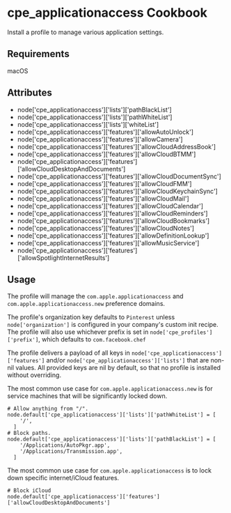 cpe_applicationaccess Cookbook
=========================
Install a profile to manage various application settings.

Requirements
------------
macOS

Attributes
----------
* node['cpe_applicationaccess']['lists']['pathBlackList']
* node['cpe_applicationaccess']['lists']['pathWhiteList']
* node['cpe_applicationaccess']['lists']['whiteList']
* node['cpe_applicationaccess']['features']['allowAutoUnlock']
* node['cpe_applicationaccess']['features']['allowCamera']
* node['cpe_applicationaccess']['features']['allowCloudAddressBook']
* node['cpe_applicationaccess']['features']['allowCloudBTMM']
* node['cpe_applicationaccess']['features']['allowCloudDesktopAndDocuments']
* node['cpe_applicationaccess']['features']['allowCloudDocumentSync']
* node['cpe_applicationaccess']['features']['allowCloudFMM']
* node['cpe_applicationaccess']['features']['allowCloudKeychainSync']
* node['cpe_applicationaccess']['features']['allowCloudMail']
* node['cpe_applicationaccess']['features']['allowCloudCalendar']
* node['cpe_applicationaccess']['features']['allowCloudReminders']
* node['cpe_applicationaccess']['features']['allowCloudBookmarks']
* node['cpe_applicationaccess']['features']['allowCloudNotes']
* node['cpe_applicationaccess']['features']['allowDefinitionLookup']
* node['cpe_applicationaccess']['features']['allowMusicService']
* node['cpe_applicationaccess']['features']['allowSpotlightInternetResults']

Usage
-----
The profile will manage the `com.apple.applicationaccess` and `com.apple.applicationaccess.new` preference domains.

The profile's organization key defaults to `Pinterest` unless `node['organization']` is
configured in your company's custom init recipe. The profile will also use
whichever prefix is set in `node['cpe_profiles']['prefix']`, which defaults to `com.facebook.chef`

The profile delivers a payload of all keys in `node['cpe_applicationaccess']['features']` and/or `node['cpe_applicationaccess']['lists']` that are non-nil values.  All provided keys are nil by default, so that no profile is installed without overriding.


The most common use case for `com.apple.applicationaccess.new` is for service machines that will be significantly locked down.

    # Allow anything from "/".
    node.default['cpe_applicationaccess']['lists']['pathWhiteList'] = [
        '/',
      ]
    # Block paths.
    node.default['cpe_applicationaccess']['lists']['pathBlackList'] = [
        '/Applications/AutoPkgr.app',
        '/Applications/Transmission.app',
      ]

The most common use case for `com.apple.applicationaccess` is to lock down specific internet/iCloud features.

    # Block iCloud
    node.default['cpe_applicationaccess']['features']['allowCloudDesktopAndDocuments']
